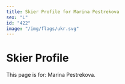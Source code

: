 ```yaml
---
title: Skier Profile for Marina Pestrekova
sex: "L"
id: "422"
image: "/img/flags/ukr.svg" 
---
```


# Skier Profile

This page is for: Marina Pestrekova.
    